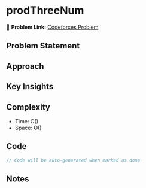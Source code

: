 # prodThreeNum

🔗 **Problem Link:** [Codeforces Problem](https://codeforces.com/problemset/problem/1294/C)

## Problem Statement
<!-- Describe the problem here -->

## Approach
<!-- Explain your approach -->

## Key Insights
<!-- List key insights and tricks -->

## Complexity
- Time: O()
- Space: O()

## Code
```cpp
// Code will be auto-generated when marked as done
```

## Notes
<!-- Any additional notes -->
